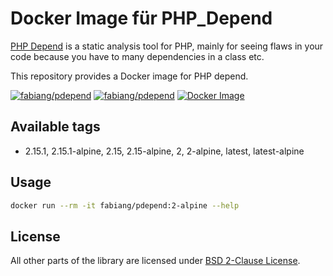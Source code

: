 # Docker Image für PHP_Depend

[PHP Depend](https://github.com/pdepend/pdepend) is a static analysis tool for PHP, 
mainly for seeing flaws in your code because you have to many dependencies in a class etc.

This repository provides a Docker image for PHP depend.

[![fabiang/pdepend](https://img.shields.io/docker/pulls/fabiang/pdepend.svg)](https://hub.docker.com/r/fabiang/pdepend)
[![fabiang/pdepend](https://badgen.net/github/license/fabiang/docker-pdepend)](https://github.com/fabiang/docker-pdepend)
[![Docker Image](https://github.com/fabiang/docker-pdepend/actions/workflows/docker.yml/badge.svg)](https://github.com/fabiang/docker-pdepend/actions/workflows/docker.yml)

## Available tags

* 2.15.1, 2.15.1-alpine, 2.15, 2.15-alpine, 2, 2-alpine, latest, latest-alpine

## Usage

```bash
docker run --rm -it fabiang/pdepend:2-alpine --help
```

## License

All other parts of the library are licensed under [BSD 2-Clause License](LICENSE.md).
